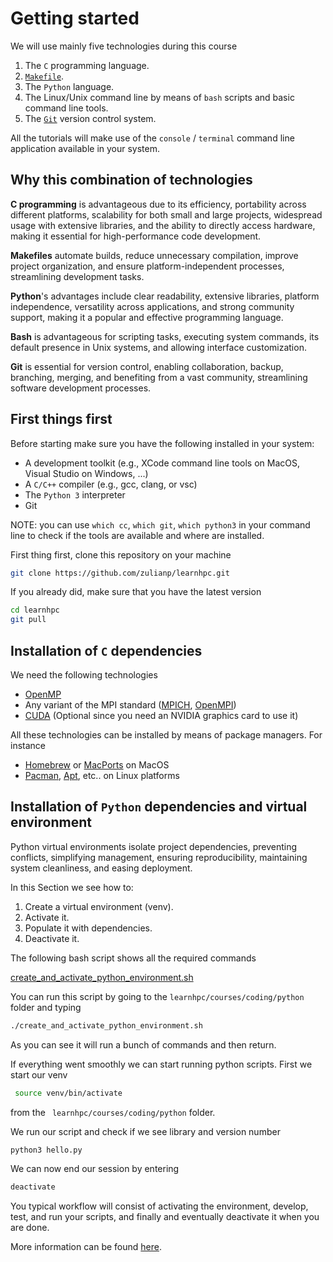# Getting started

We will use mainly five technologies during this course

1. The `C` programming language.
2. [`Makefile`](https://www.cs.colby.edu/maxwell/courses/tutorials/maketutor/).
3. The `Python` language.
4. The Linux/Unix command line by means of `bash` scripts and basic command line tools.
5. The [`Git`](https://git-scm.com/) version control system.

All the tutorials will make use of the `console` / `terminal` command line application available in your system.


## Why this combination of technologies

**C programming** is advantageous due to its efficiency, portability across different platforms, scalability for both small and large projects, widespread usage with extensive libraries, and the ability to directly access hardware, making it essential for high-performance code development.

**Makefiles** automate builds, reduce unnecessary compilation, improve project organization, and ensure platform-independent processes, streamlining development tasks.

**Python**'s advantages include clear readability, extensive libraries, platform independence, versatility across applications, and strong community support, making it a popular and effective programming language.

**Bash** is advantageous for scripting tasks, executing system commands, its default presence in Unix systems, and allowing interface customization.

**Git** is essential for version control, enabling collaboration, backup, branching, merging, and benefiting from a vast community, streamlining software development processes.

## First things first

Before starting make sure you have the following installed in your system:

- A development toolkit (e.g., XCode command line tools on MacOS, Visual Studio on Windows, ...)
- A `C/C++` compiler (e.g., gcc, clang, or vsc)
- The `Python 3` interpreter
- Git

NOTE: you can use `which cc`, `which git`, `which python3` in your command line to check if the tools are available and where are installed.

First thing first, clone this repository on your machine

```bash
git clone https://github.com/zulianp/learnhpc.git
```

If you already did, make sure that you have the latest version 

```bash
cd learnhpc
git pull
```

## Installation of `C` dependencies

We need the following technologies

- [OpenMP](https://www.openmp.org/)
- Any variant of the MPI standard ([MPICH](https://www.mpich.org/), [OpenMPI](https://www.open-mpi.org/))
- [CUDA](https://developer.nvidia.com/cuda-downloads) (Optional since you need an NVIDIA graphics card to use it)

All these technologies can be installed by means of package managers.
For instance 

- [Homebrew](https://brew.sh/) or [MacPorts](https://www.macports.org/) on MacOS
- [Pacman](https://wiki.archlinux.org/title/pacman), [Apt](https://linux.die.net/man/8/apt-get), etc.. on Linux platforms




## Installation of `Python` dependencies and virtual environment

Python virtual environments isolate project dependencies, preventing conflicts, simplifying management, ensuring reproducibility, maintaining system cleanliness, and easing deployment.

In this Section we see how to:

1. Create a virtual environment (venv).
2. Activate it.
3. Populate it with dependencies.
4. Deactivate it.

The following bash script shows all the required commands

[create_and_activate_python_environment.sh](https://github.com/zulianp/learnhpc/blob/a8670c99489035695e031d5de04b169d4a3e692c/courses/coding/python/create_and_activate_python_environment.sh#L1-L23)

You can run this script by going to the `learnhpc/courses/coding/python` folder and typing 

```bash
./create_and_activate_python_environment.sh
``` 

As you can see it will run a bunch of commands and then return. 

If everything went smoothly we can start running python scripts. First we start our venv

```bash
 source venv/bin/activate 	
```
from the ` learnhpc/courses/coding/python` folder.

We run our script and check if we see library and version number

```bash
python3 hello.py
```

We can now end our session by entering

```bash
deactivate
```

You typical workflow will consist of activating the environment, develop, test, and run your scripts, and finally and eventually deactivate it when you are done.

More information can be found [here](https://docs.python.org/3/library/venv.html).
